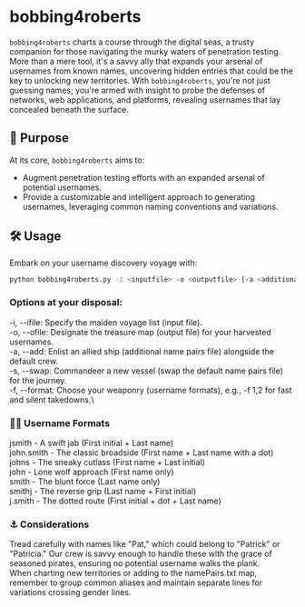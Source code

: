 # bobbing4roberts

`bobbing4roberts` charts a course through the digital seas, a trusty companion for those navigating the murky waters of penetration testing. More than a mere tool, it's a savvy ally that expands your arsenal of usernames from known names, uncovering hidden entries that could be the key to unlocking new territories. With `bobbing4roberts`, you're not just guessing names; you're armed with insight to probe the defenses of networks, web applications, and platforms, revealing usernames that lay concealed beneath the surface.

## 🎯 Purpose

At its core, `bobbing4roberts` aims to:
- Augment penetration testing efforts with an expanded arsenal of potential usernames.
- Provide a customizable and intelligent approach to generating usernames, leveraging common naming conventions and variations.

## 🛠 Usage

Embark on your username discovery voyage with:

```bash
python bobbing4roberts.py -i <inputfile> -o <outputfile> [-a <additionalfile> | -s <swapfile>] [-f <format numbers>]
```

### Options at your disposal:

-i, --ifile: Specify the maiden voyage list (input file).\
-o, --ofile: Designate the treasure map (output file) for your harvested usernames.\
-a, --add: Enlist an allied ship (additional name pairs file) alongside the default crew.\
-s, --swap: Commandeer a new vessel (swap the default name pairs file) for the journey.\
-f, --format: Choose your weaponry (username formats), e.g., -f 1,2 for fast and silent takedowns.\

### 🏴‍☠️ Username Formats
jsmith - A swift jab (First initial + Last name)\
john.smith - The classic broadside (First name + Last name with a dot)\
johns - The sneaky cutlass (First name + Last initial)\
john - Lone wolf approach (First name only)\
smith - The blunt force (Last name only)\
smithj - The reverse grip (Last name + First initial)\
j.smith - The dotted route (First initial + dot + Last name)

### ⚓ Considerations
Tread carefully with names like "Pat," which could belong to "Patrick" or "Patricia." Our crew is savvy enough to handle these with the grace of seasoned pirates, ensuring no potential username walks the plank.\
When charting new territories or adding to the namePairs.txt map, remember to group common aliases and maintain separate lines for variations crossing gender lines.

